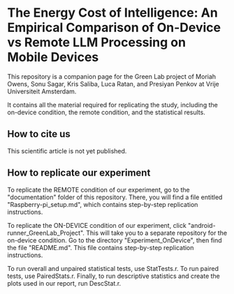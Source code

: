 #  The Energy Cost of Intelligence: An Empirical Comparison of On-Device vs Remote LLM Processing on Mobile Devices
This repository is a companion page for the Green Lab project of Moriah Owens, Sonu Sagar, Kris Saliba, Luca Ratan, and Presiyan Penkov at Vrije Universiteit Amsterdam.

It contains all the material required for replicating the study, including the on-device condition, the remote condition, and the statistical results.

## How to cite us
This scientific article is not yet published.

## How to replicate our experiment
To replicate the REMOTE condition of our experiment, go to the "documentation" folder of this repository. There, you will find a file entitled "Raspberry-pi_setup.md", which contains step-by-step replication instructions.

To replicate the ON-DEVICE condition of our experiment, click "android-runner_GreenLab_Project". This will take you to a separate repository for the on-device condition. Go to the directory "Experiment_OnDevice", then find the file "README.md". This file contains step-by-step replication instructions.

To run overall and unpaired statistical tests, use StatTests.r. To run paired tests, use PairedStats.r. Finally, to run descriptive statistics and create the plots used in our report, run DescStat.r.
